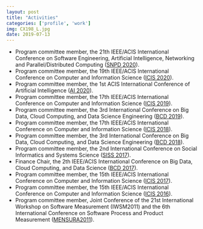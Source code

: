 ```yaml
---
layout: post
title: "Activities"
categories: ['profile', 'work']
img: CX198_L.jpg
date: 2019-07-13
---
```


* Program committee member, the 21th IEEE/ACIS International Conference on Software Engineering, Artificial Intelligence, Networking and Parallel/Distributed Computing ([SNPD 2020](http://acisinternational.org/conferences/snpd-2020/)).
* Program committee member, the 19th IEEE/ACIS International Conference on Computer and Information Science ([ICIS 2020](http://www.acisinternational.org/icis2020/)).
* Program committee member, the 1st ACIS International Conference of Artificial Intelligence ([AI 2020](http://acisinternational.org/conferences/ai-2020/)).
* Program committee member, the 17th IEEE/ACIS International Conference on Computer and Information Science ([ICIS 2019](http://www.acisinternational.org/icis2019/)).
* Program committee member, the 3rd International Conference on Big Data, Cloud Computing, and Data Science Engineering ([BCD 2019](http://www.acisinternational.org/bcd2019/)).
* Program committee member, the 17th IEEE/ACIS International Conference on Computer and Information Science ([ICIS 2018](http://www.acisinternational.org/icis2018/)).
* Program committee member, the 3rd International Conference on Big Data, Cloud Computing, and Data Science Engineering ([BCD 2018](http://www.acisinternational.org/bcd2018/)).
* Program committee member, the 2nd International Conference on Social Informatics and Systems Science ([SISS 2017](http://www.iaiai.org/conference/aai2017/siss-2017/)).
* Finance Chair, the 2th IEEE/ACIS International Conference on Big Data, Cloud Computing, and Data Science ([BCD 2017](http://www.acisinternational.org/bcd2017/)).
* Program committee member, the 15th IEEE/ACIS International Conference on Computer and Information Science ([ICIS 2017](http://www.acisinternational.org/icis2017/)).
* Program committee member, the 15th IEEE/ACIS International Conference on Computer and Information Science ([ICIS 2016](http://www.acisinternational.org/icis2016/)).
* Program committee member, Joint Conference of the 21st International Workshop on Software Measurement (IWSM2011) and the 6th International Conference on Software Process and Product Measurement ([MENSURA2011](http://mensura.wordpress.com/organization/)).
